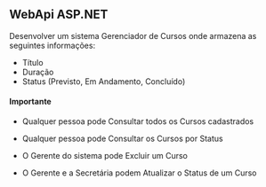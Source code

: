 ## WebApi ASP.NET 
Desenvolver um sistema Gerenciador de Cursos onde armazena as seguintes informações:
- Título
- Duração
- Status (Previsto, Em Andamento, Concluído)

#### Importante
- Qualquer pessoa pode Consultar todos os Cursos cadastrados

- Qualquer pessoa pode Consultar os Cursos por Status 

- O Gerente do sistema pode Excluir um Curso

- O Gerente e a Secretária podem Atualizar o Status de um Curso

